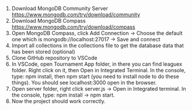 1. Download MongoDB Community Server 
	https://www.mongodb.com/try/download/community
2. Download MongoDB Compass
	https://www.mongodb.com/try/download/compass
3. Open MongoDB Compass, click Add Connection -> Choose the default one which is mongodb://localhost:27017 -> Save and connect
4. Import all collections in the collections file to get the database data that has been stored (optional)
4. Clone GitHub repository to VSCode
5. In VSCode, open Tournament App folder, in there you can find leaguex folder. Right click on it, then Open in Integrated Terminal. In the console, type: npm install, then npm start (you need to install node to do these things). You should see localhost:3000 open in the browser.
6. Open server folder, right click server.js -> Open in Integrated terminal. In the console, type: npm install -> npm start.
7. Now the project should work correctly.
